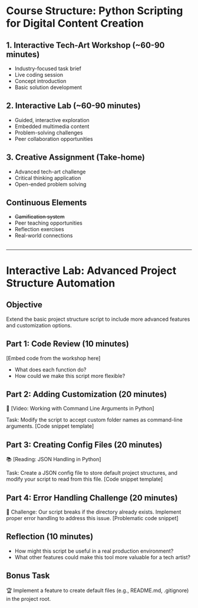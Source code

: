 # Course Structure: Python Scripting for Digital Content Creation

## 1. Interactive Tech-Art Workshop (~60-90 minutes)
- Industry-focused task brief
- Live coding session
- Concept introduction
- Basic solution development

## 2. Interactive Lab (~60-90 minutes)
- Guided, interactive exploration
- Embedded multimedia content
- Problem-solving challenges
- Peer collaboration opportunities

## 3. Creative Assignment (Take-home)
- Advanced tech-art challenge
- Critical thinking application
- Open-ended problem solving

## Continuous Elements
- ~~Gamification system~~
- Peer teaching opportunities
- Reflection exercises
- Real-world connections

##
---

# Interactive Lab: Advanced Project Structure Automation

## Objective
Extend the basic project structure script to include more advanced features and customization options.

## Part 1: Code Review (10 minutes)
[Embed code from the workshop here]
- What does each function do?
- How could we make this script more flexible?

## Part 2: Adding Customization (20 minutes)
🎥 [Video: Working with Command Line Arguments in Python]

Task: Modify the script to accept custom folder names as command-line arguments.
[Code snippet template]

## Part 3: Creating Config Files (20 minutes)
📚 [Reading: JSON Handling in Python]

Task: Create a JSON config file to store default project structures, and modify your script to read from this file.
[Code snippet template]

## Part 4: Error Handling Challenge (20 minutes)
🧩 Challenge: Our script breaks if the directory already exists. Implement proper error handling to address this issue.
[Problematic code snippet]

## Reflection (10 minutes)
- How might this script be useful in a real production environment?
- What other features could make this tool more valuable for a tech artist?

## Bonus Task
🏆 Implement a feature to create default files (e.g., README.md, .gitignore) in the project root.